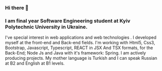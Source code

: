 ### Hi there 👋
### I am final year Software Engineering student at Kyiv Polytechnic University in Ukraine. 
I've special interest in web applications and web technologies . I developed myself at the front-end and Back-end fields. I'm working with Html5, Css3, Bootstrap, Javascript, Typescript, REACT in JSX And TSX formats, for the Back-End; Node Js and Java with it's framework: Spring. I am actively producing projects. My mother language is Turkish and I can speak Russian at B2 and English at B1 levels.

<!--
**oguzevrensel/oguzevrensel** is a ✨ _special_ ✨ repository because its `README.md` (this file) appears on your GitHub profile.

Here are some ideas to get you started:

- 🔭 I’m currently working on ...
- 🌱 I’m currently learning ...
- 👯 I’m looking to collaborate on ...
- 🤔 I’m looking for help with ...
- 💬 Ask me about ...
- 📫 How to reach me: ...
- 😄 Pronouns: ...
- ⚡ Fun fact: ...
-->
